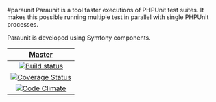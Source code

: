 #paraunit
Paraunit is a tool faster executions of PHPUnit test suites. It makes this possible running multiple test in parallel with single PHPUnit processes.

Paraunit is developed using Symfony components.


| [Master][Master build link] |
|:----------------:|
|[![Build status][Master build image]][Master build link]
|[![Coverage Status][Master coverage image]][Master coverage link]
|[![Code Climate][Master climate image]][Master climate link]

[Master build image]: https://travis-ci.org/facile-it/paraunit.svg
[Master climate image]: https://codeclimate.com/github/facile-it/paraunit/badges/gpa.svg
[Master coverage image]: https://coveralls.io/repos/facile-it/paraunit/badge.svg?branch=master&service=github

[Master build link]: https://travis-ci.org/facile-it/paraunit
[Master climate link]: https://codeclimate.com/github/facile-it/paraunit
[Master coverage link]: https://coveralls.io/github/facile-it/paraunit?branch=master
